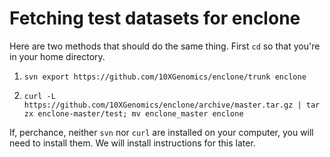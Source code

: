 # Fetching test datasets for enclone

Here are two methods that should do the same thing.  First `cd` so that you're in your
home directory.

1.  `svn export https://github.com/10XGenomics/enclone/trunk enclone`

2.  `curl -L https://github.com/10XGenomics/enclone/archive/master.tar.gz | tar zx enclone-master/test; mv enclone_master enclone`

If, perchance, neither `svn` nor `curl` are installed on your computer, you will need to 
install them.  We will install instructions for this later.
